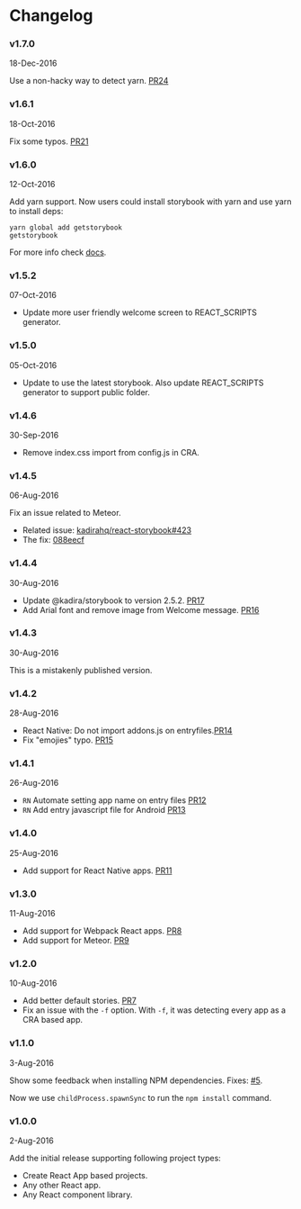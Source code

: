# Changelog

### v1.7.0

18-Dec-2016

Use a non-hacky way to detect yarn. [PR24](https://github.com/storybooks/getstorybook/pull/24)

### v1.6.1

18-Oct-2016

Fix some typos. [PR21](https://github.com/kadirahq/getstorybook/pull/21)

### v1.6.0

12-Oct-2016

Add yarn support. Now users could install storybook with yarn and use yarn to install deps:

    yarn global add getstorybook
    getstorybook

For more info check [docs](https://github.com/kadirahq/getstorybook#yarn-support).

### v1.5.2

07-Oct-2016

-   Update more user friendly welcome screen to REACT_SCRIPTS generator.

### v1.5.0

05-Oct-2016

-   Update to use the latest storybook. Also update REACT_SCRIPTS generator to support public folder.

### v1.4.6

30-Sep-2016

-   Remove index.css import from config.js in CRA.

### v1.4.5

06-Aug-2016

Fix an issue related to Meteor.

-   Related issue: [kadirahq/react-storybook#423](https://github.com/kadirahq/react-storybook/issues/423)
-   The fix: [088eecf](https://github.com/kadirahq/getstorybook/commit/088eecf740bebf522b6608892a3a7e3e34bcfc31)

### v1.4.4

30-Aug-2016

-   Update @kadira/storybook to version 2.5.2. [PR17](https://github.com/kadirahq/getstorybook/pull/17)
-   Add Arial font and remove image from Welcome message. [PR16](https://github.com/kadirahq/getstorybook/pull/16)

### v1.4.3

30-Aug-2016

This is a mistakenly published version.

### v1.4.2

28-Aug-2016

-   React Native: Do not import addons.js on entryfiles.[PR14](https://github.com/kadirahq/getstorybook/pull/14)
-   Fix "emojies" typo. [PR15](https://github.com/kadirahq/getstorybook/pull/15)

### v1.4.1

26-Aug-2016

-   `RN` Automate setting app name on entry files [PR12](https://github.com/kadirahq/getstorybook/pull/12)
-   `RN` Add entry javascript file for Android [PR13](https://github.com/kadirahq/getstorybook/pull/13)

### v1.4.0

25-Aug-2016

-   Add support for React Native apps. [PR11](https://github.com/kadirahq/getstorybook/pull/11)

### v1.3.0

11-Aug-2016

-   Add support for Webpack React apps. [PR8](https://github.com/kadirahq/getstorybook/pull/8)
-   Add support for Meteor. [PR9](https://github.com/kadirahq/getstorybook/pull/9)

### v1.2.0

10-Aug-2016

-   Add better default stories. [PR7](https://github.com/kadirahq/getstorybook/pull/7)
-   Fix an issue with the `-f` option. With `-f`, it was detecting every app as a CRA based app.

### v1.1.0

3-Aug-2016

Show some feedback when installing NPM dependencies. Fixes: [#5](https://github.com/kadirahq/getstorybook/issues/5).

Now we use `childProcess.spawnSync` to run the `npm install` command.

### v1.0.0

2-Aug-2016

Add the initial release supporting following project types:

-   Create React App based projects.
-   Any other React app.
-   Any React component library.
